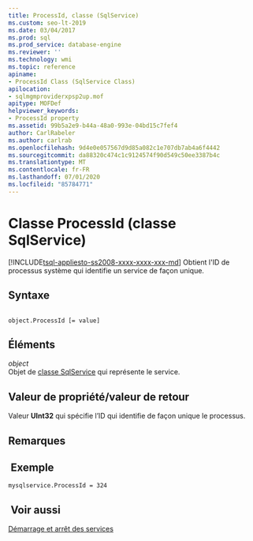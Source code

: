 ```yaml
---
title: ProcessId, classe (SqlService)
ms.custom: seo-lt-2019
ms.date: 03/04/2017
ms.prod: sql
ms.prod_service: database-engine
ms.reviewer: ''
ms.technology: wmi
ms.topic: reference
apiname:
- ProcessId Class (SqlService Class)
apilocation:
- sqlmgmproviderxpsp2up.mof
apitype: MOFDef
helpviewer_keywords:
- ProcessId property
ms.assetid: 99b5a2e9-b44a-48a0-993e-04bd15c7fef4
author: CarlRabeler
ms.author: carlrab
ms.openlocfilehash: 9d4e0e057567d9d85a082c1e707db7ab4a6f4442
ms.sourcegitcommit: da88320c474c1c9124574f90d549c50ee3387b4c
ms.translationtype: MT
ms.contentlocale: fr-FR
ms.lasthandoff: 07/01/2020
ms.locfileid: "85784771"
---
```

# <a name="processid-class-sqlservice-class"></a>Classe ProcessId (classe SqlService)
[!INCLUDE[tsql-appliesto-ss2008-xxxx-xxxx-xxx-md](../../../includes/applies-to-version/sqlserver.md)]
  Obtient l'ID de processus système qui identifie un service de façon unique.  
  
## <a name="syntax"></a>Syntaxe  
  
```  
  
object.ProcessId [= value]  
```  
  
## <a name="parts"></a>Éléments  
 *object*  
 Objet de [classe SqlService](../../../relational-databases/wmi-provider-configuration-classes/sqlservice-class/sqlservice-class.md) qui représente le service.  
  
## <a name="property-valuereturn-value"></a>Valeur de propriété/valeur de retour  
 Valeur **UInt32** qui spécifie l’ID qui identifie de façon unique le processus.  
  
## <a name="remarks"></a>Remarques  
  
## <a name="example"></a> Exemple  
  
```  
mysqlservice.ProcessId = 324  
```  
  
## <a name="see-also"></a> Voir aussi  
 [Démarrage et arrêt des services](https://technet.microsoft.com/library/ms174886\(v=sql.105\).aspx)  
  
  
